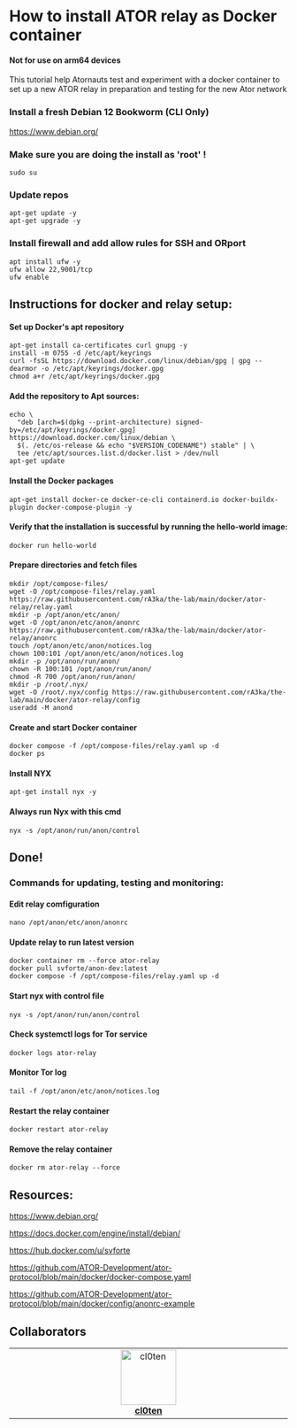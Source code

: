 # How to install ATOR relay as Docker container 
#### Not for use on arm64 devices
This tutorial help Atornauts test and experiment with a docker container to set up a new ATOR relay in preparation and testing for the new Ator network

### Install a fresh Debian 12 Bookworm (CLI Only)

https://www.debian.org/

### Make sure you are doing the install as 'root' !
```
sudo su
```
### Update repos
```
apt-get update -y
apt-get upgrade -y
```

### Install firewall and add allow rules for SSH and ORport
```
apt install ufw -y
ufw allow 22,9001/tcp
ufw enable
```

## Instructions for docker and relay setup:
#### Set up Docker's apt repository
```
apt-get install ca-certificates curl gnupg -y
install -m 0755 -d /etc/apt/keyrings
curl -fsSL https://download.docker.com/linux/debian/gpg | gpg --dearmor -o /etc/apt/keyrings/docker.gpg
chmod a+r /etc/apt/keyrings/docker.gpg
```
#### Add the repository to Apt sources:
```
echo \
  "deb [arch=$(dpkg --print-architecture) signed-by=/etc/apt/keyrings/docker.gpg] https://download.docker.com/linux/debian \
  $(. /etc/os-release && echo "$VERSION_CODENAME") stable" | \
  tee /etc/apt/sources.list.d/docker.list > /dev/null
apt-get update
```
#### Install the Docker packages
```
apt-get install docker-ce docker-ce-cli containerd.io docker-buildx-plugin docker-compose-plugin -y
```
<!--### Optional, requires relogin
```
usermod -aG docker $USER
```-->
#### Verify that the installation is successful by running the hello-world image:
```
docker run hello-world
```

#### Prepare directories and fetch files
```
mkdir /opt/compose-files/
wget -O /opt/compose-files/relay.yaml https://raw.githubusercontent.com/rA3ka/the-lab/main/docker/ator-relay/relay.yaml
mkdir -p /opt/anon/etc/anon/
wget -O /opt/anon/etc/anon/anonrc https://raw.githubusercontent.com/rA3ka/the-lab/main/docker/ator-relay/anonrc
touch /opt/anon/etc/anon/notices.log
chown 100:101 /opt/anon/etc/anon/notices.log
mkdir -p /opt/anon/run/anon/
chown -R 100:101 /opt/anon/run/anon/
chmod -R 700 /opt/anon/run/anon/
mkdir -p /root/.nyx/
wget -O /root/.nyx/config https://raw.githubusercontent.com/rA3ka/the-lab/main/docker/ator-relay/config
useradd -M anond
```

#### Create and start Docker container
```
docker compose -f /opt/compose-files/relay.yaml up -d
docker ps
```

#### Install NYX
```
apt-get install nyx -y
```
#### Always run Nyx with this cmd
```
nyx -s /opt/anon/run/anon/control
```


## Done!

### Commands for updating, testing and monitoring:

#### Edit relay comfiguration
`nano /opt/anon/etc/anon/anonrc`

#### Update relay to run latest version
```
docker container rm --force ator-relay
docker pull svforte/anon-dev:latest
docker compose -f /opt/compose-files/relay.yaml up -d
```

#### Start nyx with control file
```
nyx -s /opt/anon/run/anon/control
```
#### Check systemctl logs for Tor service
```
docker logs ator-relay
```
#### Monitor Tor log
```
tail -f /opt/anon/etc/anon/notices.log
```
#### Restart the relay container
```
docker restart ator-relay
```
#### Remove the relay container
```
docker rm ator-relay --force
```

## Resources:

https://www.debian.org/

https://docs.docker.com/engine/install/debian/

https://hub.docker.com/u/svforte

https://github.com/ATOR-Development/ator-protocol/blob/main/docker/docker-compose.yaml

https://github.com/ATOR-Development/ator-protocol/blob/main/docker/config/anonrc-example

## Collaborators

<table>
  <tbody>
    <tr>
     <td align="center" valign="top" width="14.28%"><a href="https://github.com/cl0ten"><img src="https://avatars.githubusercontent.com/u/143603910?v=4" width="100px;" alt="cl0ten"/><br /><b>cl0ten</b></a><br /></td>
          </tr>
  </tbody>
</table>

